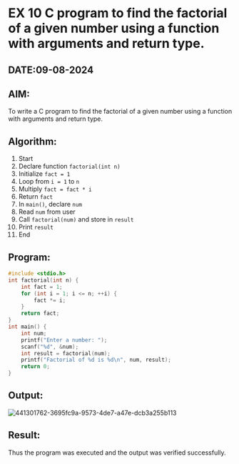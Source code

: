 # EX 10 C program to find the factorial of a given number using a function with arguments and return type.
## DATE:09-08-2024
## AIM:
To write a C program to find the factorial of a given number using a function with arguments and return type.

## Algorithm:
1. Start  
2. Declare function `factorial(int n)`  
3. Initialize `fact = 1`  
4. Loop from `i = 1` to `n`  
5. Multiply `fact = fact * i`  
6. Return `fact`  
7. In `main()`, declare `num`  
8. Read `num` from user  
9. Call `factorial(num)` and store in `result`  
10. Print `result`  
11. End 

## Program:
```c program
#include <stdio.h>
int factorial(int n) {
    int fact = 1;
    for (int i = 1; i <= n; ++i) {
        fact *= i;
    }
    return fact;
}
int main() {
    int num;
    printf("Enter a number: ");
    scanf("%d", &num);
    int result = factorial(num);
    printf("Factorial of %d is %d\n", num, result);
    return 0;
}

```

## Output:

![441301762-3695fc9a-9573-4de7-a47e-dcb3a255b113](https://github.com/user-attachments/assets/61611da7-2899-4f7a-a134-7f088a113e27)



## Result:
Thus the program was executed and the output was verified successfully.
